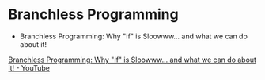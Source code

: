 # Branchless Programming

- Branchless Programming: Why "If" is Sloowww... and what we can do about it!

[Branchless Programming: Why "If" is Sloowww... and what we can do about it! - YouTube](https://www.youtube.com/watch?v=bVJ-mWWL7cE)